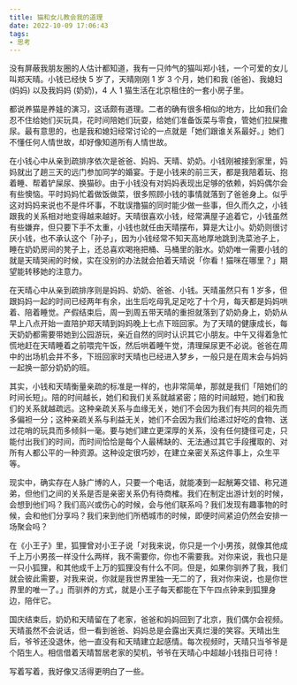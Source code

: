 ```yaml
---
title: 猫和女儿教会我的道理
date: 2022-10-09 17:06:43
tags:
- 思考
---
```


没有屏蔽我朋友圈的人估计都知道，我有一只帅气的猫叫郑小钱，一个可爱的女儿叫郑天晴。小钱已经快 5 岁了，天晴刚刚 1 岁 3 个月，她们和我 (爸爸)、我媳妇 (妈妈) 以及我妈妈 (奶奶)，4 人 1 猫生活在北京租住的一套小房子里。

都说养猫是养娃的演习，这话颇有道理。二者的确有很多相似的地方，比如我们会忍不住给她们买玩具，花时间陪她们玩耍，给她们准备饭菜与零食，管她们拉屎撒尿。最有意思的，也是我和媳妇经常讨论的一点就是「她们跟谁关系最好。」她们不懂任何人情世故，却好像知道所有人情世故。

<!--more-->

在小钱心中从亲到疏排序依次是爸爸、妈妈、天晴、奶奶。小钱刚被接到家里，妈妈就出了趟三天的远门参加同学的婚宴。于是小钱来的前三天，都是我陪着玩、抱着睡、帮着铲屎尿、换猫砂。由于小钱没有对妈妈表现出足够的依赖，妈妈偶尔会有些懊恼。平时妈妈忙着做饭做菜，很多照顾小钱的事情就落到了爸爸身上。似乎这对妈妈来说也不是件坏事，不耽误撸猫的同时能少做一些事，但久而久之，小钱跟我的关系相对地变得越来越好。天晴很喜欢小钱，经常满屋子追着它，小钱虽然有些嫌弃，但只要下手不太重，小钱也就任由天晴摆布，算是大让小。奶奶则很讨厌小钱，也不承认这个「孙子」，因为小钱经常不知天高地厚地跳到洗菜池子上，睡在奶奶房间的凳子上，还总喜欢喝拖把桶、马桶里的脏水。奶奶唯一需要小钱的就是天晴哭闹的时候，实在没别的办法就会拍着天晴说「你看！猫咪在哪里？」期望能转移她的注意力。

在天晴心中从亲到疏排序则是妈妈、奶奶、爸爸、小钱。天晴虽然只有 1 岁多，但跟妈妈一起的时间已经两年有余，出生后吃母乳足足吃了十个月，每天都是妈妈哄着、陪着睡觉。产假结束后，周一到周五带天晴的重担就落到了奶奶身上，奶奶从早上八点开始一直陪护郑天晴到妈妈晚上七点下班回家。为了天晴的健康成长，每天奶奶都需要带她到公园游玩，亲近自然的同时认识其它小朋友。中午又得着急忙慌地赶在天晴睡着之前喂完午饭，然后哄着睡午觉，清理屎尿更不必说。爸爸在周中的出场机会并不多，下班回家时天晴也已经进入梦乡，一般只是在周末会与妈妈一起换一部分奶奶的班。

其实，小钱和天晴衡量亲疏的标准是一样的，也非常简单，那就是我们「陪她们的时间长短」。陪的时间越长，她们和我们关系就越紧密；陪的时间越短，她们和我们的关系就越疏远。这种亲疏关系与血缘无关，她们不会因为我们有共同的祖先而多偏袒一分；这种亲疏关系与利益无关，她们不会因为我们给递过好吃的食物、送过花哨的玩具而多倾斜一毫。要与她们建立更深厚的关系，没有任何捷径可走，只能付出我们的时间，而时间恰恰是每个人最稀缺的、无法通过其它手段攫取的、对所有人都公平的一种资源。这种设定很巧妙，在建立亲密关系这件事上，众生平等。

现实中，确实存在人脉广博的人，只要一个电话，就能凑到一起觥筹交错、称兄道弟，但他们之间的关系是否是亲密关系仍有待商榷。我们在制定出游计划的时候，会想到他们吗？我们高兴或伤心的时候，会与他们联系吗？我们发现有趣事物的时候，会和他们分享吗？我们来到他们所栖城市的时候，即便时间紧迫仍然会安排一场聚会吗？

在《小王子》里，狐狸曾对小王子说「对我来说，你只是一个小男孩，就像其他成千上万小男孩一样没什么两样，我不需要你，你也不需要我。对你来说，我也只是一只小狐狸，和其他成千上万的狐狸没有什么不同。但是，如果你驯养了我，我们就会彼此需要，对我来说，你就是我世界里独一无二的了，我对你来说，也是你世界里的唯一了。」而驯养的方式，就是小王子每天都能在下午四点钟来到狐狸身边，陪伴它。

国庆结束后，奶奶和天晴留在了老家，爸爸和妈妈回到了北京，我们偶尔会视频。天晴虽然不会说话，但一看到爸爸、妈妈总是会露出天真烂漫的笑容。天晴出生后，爷爷还没退休，他一直没有和天晴建立起感情。每次视频时，天晴只当爷爷是个陌生人。相信借着天晴暂居老家的契机，爷爷在天晴心中超越小钱指日可待！

写着写着，我好像又活得更明白了一些。
